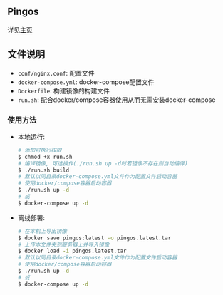 ## Pingos ##
详见[主页](http://pingos.io/)

## 文件说明 ##
- `conf/nginx.conf`: 配置文件
- `docker-compose.yml`: docker-compose配置文件
- `Dockerfile`: 构建镜像的构建文件
- `run.sh`: 配合docker/compose容器使用从而无需安装docker-compose

### 使用方法 ###

- 本地运行:
  ```sh
  # 添加可执行权限
  $ chmod +x run.sh
  # 编译镜像, 可选操作(./run.sh up -d时若镜像不存在则自动编译)
  $ ./run.sh build
  # 默认以同目录docker-compose.yml文件作为配置文件启动容器
  # 使用docker/compose容器启动容器
  $ ./run.sh up -d
  # 或
  $ docker-compose up -d
  ```

- 离线部署:
  ```sh
  # 在本机上导出镜像
  $ docker save pingos:latest -o pingos.latest.tar
  # 上传本文件夹到服务器上并导入镜像
  $ docker load -i pingos.latest.tar
  # 默认以同目录docker-compose.yml文件作为配置文件启动容器
  # 使用docker/compose容器启动容器
  $ ./run.sh up -d
  # 或
  $ docker-compose up -d
  ```

